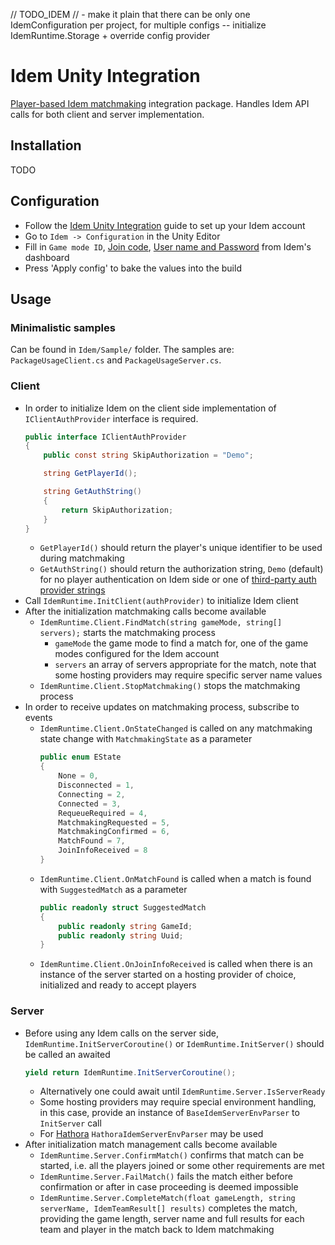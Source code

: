 // TODO_IDEM
// - make it plain that there can be only one IdemConfiguration per project, for multiple configs -- initialize IdemRuntime.Storage + override config provider
# Idem Unity Integration
[Player-based Idem matchmaking](https://docs.idem.gg/setup-player-based) integration package. Handles Idem API calls for both client and server implementation.

## Installation
TODO

## Configuration
* Follow the [Idem Unity Integration](https://docs.idem.gg/setup-player-based) guide to set up your Idem account
* Go to `Idem -> Configuration` in the Unity Editor
* Fill in `Game mode ID`, [Join code](https://docs.idem.gg/setup-player-based#%F0%9F%84%B2-retrieve-join-code), [User name and Password](https://console.idem.gg/api_users/) from Idem's dashboard
* Press 'Apply config' to bake the values into the build

## Usage
### Minimalistic samples
Can be found in `Idem/Sample/` folder. The samples are: `PackageUsageClient.cs` and `PackageUsageServer.cs`.

### Client
* In order to initialize Idem on the client side implementation of `IClientAuthProvider` interface is required.
    ```csharp
    public interface IClientAuthProvider
    {
        public const string SkipAuthorization = "Demo";

        string GetPlayerId();

        string GetAuthString()
        {
            return SkipAuthorization;
        }
    }
    ```
    * `GetPlayerId()` should return the player's unique identifier to be used during matchmaking
    * `GetAuthString()` should return the authorization string, `Demo` (default) for no player authentication on Idem side or one of [third-party auth provider strings](https://docs.idem.gg/category/player-authentication)
* Call `IdemRuntime.InitClient(authProvider)` to initialize Idem client
* After the initialization matchmaking calls become available
  * `IdemRuntime.Client.FindMatch(string gameMode, string[] servers);` starts the matchmaking process
    * `gameMode` the game mode to find a match for, one of the game modes configured for the Idem account
    * `servers` an array of servers appropriate for the match, note that some hosting providers may require specific server name values
  * `IdemRuntime.Client.StopMatchmaking()` stops the matchmaking process
* In order to receive updates on matchmaking process, subscribe to events
  * `IdemRuntime.Client.OnStateChanged` is called on any matchmaking state change with `MatchmakingState` as a parameter
    ```csharp
    public enum EState
    {
        None = 0,
        Disconnected = 1,
        Connecting = 2,
        Connected = 3,
        RequeueRequired = 4,
        MatchmakingRequested = 5,
        MatchmakingConfirmed = 6,
        MatchFound = 7,
        JoinInfoReceived = 8
    }
    ```
  * `IdemRuntime.Client.OnMatchFound` is called when a match is found with `SuggestedMatch` as a parameter
    ``` csharp
    public readonly struct SuggestedMatch
    {
        public readonly string GameId;
        public readonly string Uuid;
    }
    ```
  * `IdemRuntime.Client.OnJoinInfoReceived` is called when there is an instance of the server started on a hosting provider of choice, initialized and ready to accept players

### Server
* Before using any Idem calls on the server side, `IdemRuntime.InitServerCoroutine()` or `IdemRuntime.InitServer()` should be called an awaited
  ``` csharp
  yield return IdemRuntime.InitServerCoroutine();
  ```
  * Alternatively one could await until `IdemRuntime.Server.IsServerReady`
  * Some hosting providers may require special environment handling, in this case, provide an instance of `BaseIdemServerEnvParser` to `InitServer` call
  * For [Hathora](https://hathora.dev) `HathoraIdemServerEnvParser` may be used
* After initialization match management calls become available
  * `IdemRuntime.Server.ConfirmMatch()` confirms that match can be started, i.e. all the players joined or some other requirements are met
  * `IdemRuntime.Server.FailMatch()` fails the match either before confirmation or after in case proceeding is deemed impossible
  * `IdemRuntime.Server.CompleteMatch(float gameLength, string serverName, IdemTeamResult[] results)` completes the match, providing the game length, server name and full results for each team and player in the match back to Idem matchmaking

